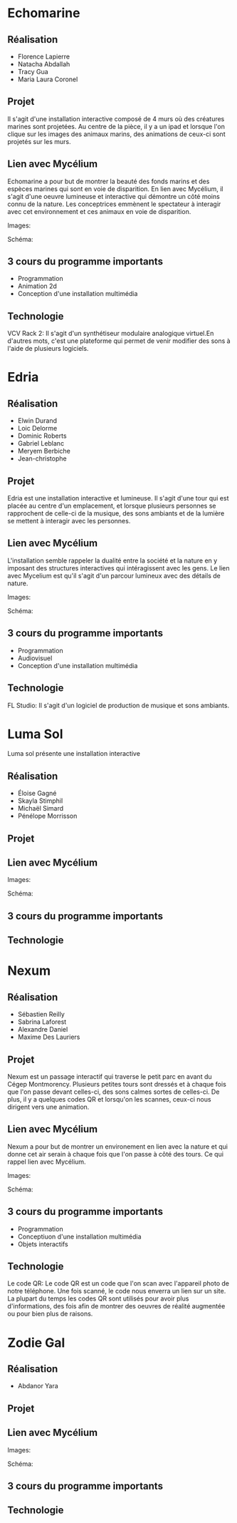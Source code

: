 # Echomarine

## Réalisation

* Florence Lapierre
* Natacha Abdallah
* Tracy Gua
* Maria Laura Coronel

## Projet

Il s'agit d'une installation interactive composé de 4 murs où des créatures marines sont projetées. Au centre de la pièce, il y a un ipad et lorsque l'on clique sur les images des animaux marins, des animations de ceux-ci sont projetés sur les murs.

## Lien avec Mycélium

Echomarine a pour but de montrer la beauté des fonds marins et des espèces marines qui sont en voie de disparition. En lien avec Mycélium, il s'agit d'une oeuvre lumineuse et interactive qui démontre un côté moins connu de la nature. Les conceptrices emmènent le spectateur à interagir avec cet environnement et ces animaux en voie de disparition.

Images:

Schéma:

## 3 cours du programme importants

* Programmation
* Animation 2d
* Conception d'une installation multimédia

## Technologie

VCV Rack 2: Il s'agit d'un synthétiseur modulaire analogique virtuel.En d'autres mots, c'est une plateforme qui permet de venir modifier des sons à l'aide de plusieurs logiciels.

# Edria

## Réalisation

* Elwin Durand
* Loic Delorme
* Dominic Roberts
* Gabriel Leblanc
* Meryem Berbiche
* Jean-christophe

## Projet

Edria est une installation interactive et lumineuse. Il s'agit d'une tour qui est placée au centre d'un emplacement, et lorsque plusieurs personnes se rapprochent de celle-ci de la musique, des sons ambiants et de la lumière se mettent à interagir avec les personnes.

## Lien avec Mycélium

L'installation semble rappeler la dualité entre la société et la nature en y imposant des structures interactives qui intéragissent avec les gens. Le lien avec Mycelium est qu'il s'agit d'un parcour lumineux avec des détails de nature.

Images:

Schéma:

## 3 cours du programme importants

* Programmation
* Audiovisuel
* Conception d'une installation multimédia

## Technologie

FL Studio: Il s'agit d'un logiciel de production de musique et sons ambiants.

# Luma Sol

Luma sol présente une installation interactive

## Réalisation

* Éloise Gagné
* Skayla Stimphil
* Michaël Simard
* Pénélope Morrisson

## Projet



## Lien avec Mycélium

Images:

Schéma:

## 3 cours du programme importants

## Technologie

# Nexum

## Réalisation

* Sébastien Reilly
* Sabrina Laforest
* Alexandre Daniel
* Maxime Des Lauriers

## Projet

Nexum est un passage interactif qui traverse le petit parc en avant du Cégep Montmorency. Plusieurs petites tours sont dressés et à chaque fois que l'on passe devant celles-ci, des sons calmes sortes de celles-ci. De plus, il y a quelques codes QR et lorsqu'on les scannes, ceux-ci nous dirigent vers une animation.

## Lien avec Mycélium

Nexum a pour but de montrer un environement en lien avec la nature et qui donne cet air serain à chaque fois que l'on passe à côté des tours. Ce qui rappel lien avec Mycélium.

Images:

Schéma:

## 3 cours du programme importants

* Programmation
* Conceptiuon d'une installation multimédia
* Objets interactifs

## Technologie

Le code QR: Le code QR est un code que l'on scan avec l'appareil photo de notre téléphone. Une fois scanné, le code nous enverra un lien sur un site. La plupart du temps les codes QR sont utilisés pour avoir plus d'informations, des fois afin de montrer des oeuvres de réalité augmentée ou pour bien plus de raisons.

# Zodie Gal

## Réalisation

* Abdanor Yara

## Projet

## Lien avec Mycélium

Images:

Schéma:

## 3 cours du programme importants

## Technologie
